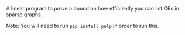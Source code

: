A linear program to prove a bound on how efficiently you can list C6s in sparse graphs.

Note: You will need to run `pip install pulp` in order to run this.
